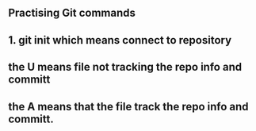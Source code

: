 ## Practising Git commands

## 1. git init which means connect to repository 
## the U means file not tracking the repo info and committ
## the A means that the file track the repo info and committ.
